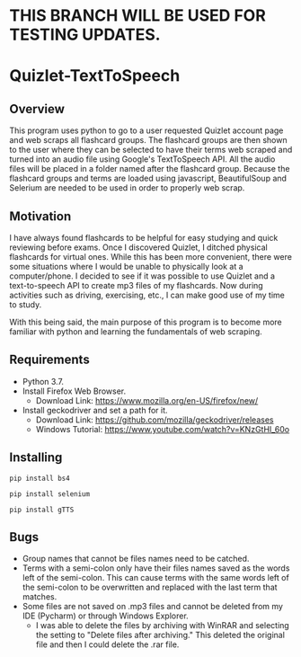 # THIS BRANCH WILL BE USED FOR TESTING UPDATES.

# Quizlet-TextToSpeech
## Overview
This program uses python to go to a user requested Quizlet account page and web scraps all flashcard groups. 
The flashcard groups are then shown to the user where they can be selected to have their terms web scraped and turned 
into an audio file using Google's TextToSpeech API. All the audio files will be placed in a folder named after the 
flashcard group. Because the flashcard groups and terms are loaded using javascript, BeautifulSoup and Selerium are needed 
to be used in order to properly web scrap.

## Motivation
I have always found flashcards to be helpful for easy studying and quick reviewing before exams. Once I discovered Quizlet,
I ditched physical flashcards for virtual ones. While this has been more convenient, there were some situations where I 
would be unable to physically look at a computer/phone. I decided to see if it was possible to use Quizlet and a 
text-to-speech API to create mp3 files of my flashcards. Now during activities such as driving, exercising, etc., I can 
make good use of my time to study.

With this being said, the main purpose of this program is to become more familiar with python and learning the fundamentals 
of web scraping.

## Requirements
* Python 3.7.
* Install Firefox Web Browser.
    * Download Link: https://www.mozilla.org/en-US/firefox/new/  
* Install geckodriver and set a path for it.
    * Download Link: https://github.com/mozilla/geckodriver/releases
    * Windows Tutorial: https://www.youtube.com/watch?v=KNzGtHI_60o

## Installing
`pip install bs4`

`pip install selenium`

`pip install gTTS` 
    
## Bugs
* Group names that cannot be files names need to be catched.
* Terms with a semi-colon only have their files names saved as the words left of the semi-colon. This can cause terms 
with the same words left of the semi-colon to be overwritten and replaced with the last term that matches.
* Some files are not saved on .mp3 files and cannot be deleted from my IDE (Pycharm) or through Windows Explorer.
    * I was able to delete the files by archiving with WinRAR and selecting the setting to "Delete files after archiving."
    This deleted the original file and then I could delete the .rar file.
